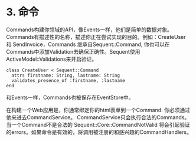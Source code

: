# 3. 命令

Commands构建你领域的API，像Events一样，他们是简单的数据对象。Commands有描述性的名称，描述你正在尝试实现的目的。例如：CreateUser 和 SendInvoice，Commands 继承自Sequent::Command, 你也可以在Commands中添加Validation去确保正确性。Sequent使用ActiveModel::Validations来开启验证。

```
class CreateUser < Sequent::Command
  attrs firstname: String, lastname: String
  validates_presence_of :firstname, :lastname
end
```

和Events一样，Commands也被保存在EventStore中。

在构建一个Web应用是，你通常绑定你的html表单到一个Command. 你必须通过他来进去CommandService。 CommandService只会执行合法的Commands。当一个Command不是合法的 Sequent::Core::CommandNotValid 将会引起验证的errors。如果命令是有效的，将调用被注册的和感兴趣的CommandHandlers。
